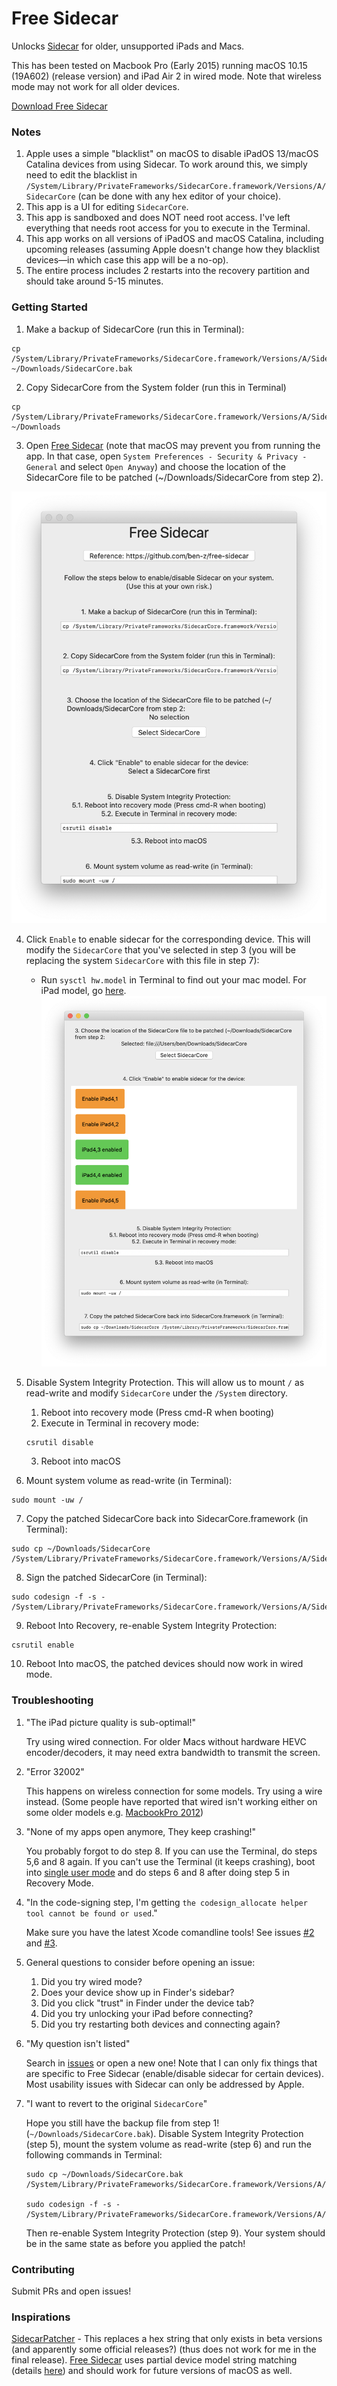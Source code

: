 # Free Sidecar

Unlocks [Sidecar](https://support.apple.com/en-ca/HT210380) for older, unsupported iPads and Macs.

This has been tested on Macbook Pro (Early 2015) running macOS 10.15 (19A602) (release version) and iPad Air 2 in wired mode.
Note that wireless mode may not work for all older devices.

[Download Free Sidecar](https://github.com/ben-z/free-sidecar/releases/latest/download/free-sidecar.zip)


### Notes
1. Apple uses a simple "blacklist" on macOS to disable iPadOS 13/macOS Catalina devices from using Sidecar. To work around this, we simply need to edit the blacklist in `/System/Library/PrivateFrameworks/SidecarCore.framework/Versions/A/SidecarCore` (can be done with any hex editor of your choice).
1. This app is a UI for editing `SidecarCore`.
1. This app is sandboxed and does NOT need root access. I've left everything that needs root access for you to execute in the Terminal.
1. This app works on all versions of iPadOS and macOS Catalina, including upcoming releases (assuming Apple doesn't change how they blacklist devices—in which case this app will be a no-op).
1. The entire process includes 2 restarts into the recovery partition and should take around 5-15 minutes.

### Getting Started

1. Make a backup of SidecarCore (run this in Terminal):

```
cp /System/Library/PrivateFrameworks/SidecarCore.framework/Versions/A/SidecarCore ~/Downloads/SidecarCore.bak
```

2. Copy SidecarCore from the System folder (run this in Terminal)

```
cp /System/Library/PrivateFrameworks/SidecarCore.framework/Versions/A/SidecarCore ~/Downloads
```

3. Open [Free Sidecar](https://github.com/ben-z/free-sidecar/releases) (note that macOS may prevent you from running the app. In that case, open `System Preferences - Security & Privacy - General` and select `Open Anyway`) and choose the location of the SidecarCore file to be patched (~/Downloads/SidecarCore from step 2).

![Free Sidecar](docs/free-sidecar.png)

4. Click `Enable` to enable sidecar for the corresponding device. This will modify the `SidecarCore` that you've selected in step 3 (you will be replacing the system `SidecarCore` with this file in step 7):
    - Run `sysctl hw.model` in Terminal to find out your mac model. For iPad model, go [here](https://everymac.com/ultimate-mac-lookup/).
![Click Enable](docs/click-enable.png)

5. Disable System Integrity Protection. This will allow us to mount `/` as read-write and modify `SidecarCore` under the `/System` directory.
    1. Reboot into recovery mode (Press cmd-R when booting)
    2. Execute in Terminal in recovery mode:
    ```
    csrutil disable
    ```
    3. Reboot into macOS

6. Mount system volume as read-write (in Terminal):

```
sudo mount -uw /
```

7. Copy the patched SidecarCore back into SidecarCore.framework (in Terminal):

```
sudo cp ~/Downloads/SidecarCore /System/Library/PrivateFrameworks/SidecarCore.framework/Versions/A/SidecarCore
```

8. Sign the patched SidecarCore (in Terminal):

```
sudo codesign -f -s - /System/Library/PrivateFrameworks/SidecarCore.framework/Versions/A/SidecarCore
```

9. Reboot Into Recovery, re-enable System Integrity Protection:

```
csrutil enable
```

10. Reboot Into macOS, the patched devices should now work in wired mode.

### Troubleshooting

1. "The iPad picture quality is sub-optimal!"

    Try using wired connection. For older Macs without hardware HEVC encoder/decoders, it may need extra bandwidth to transmit the screen.
     
1. "Error 32002"

    This happens on wireless connection for some models. Try using a wire instead. (Some people have reported that wired isn't working either on some older models e.g. [MacbookPro 2012](https://www.reddit.com/r/MacOSBeta/comments/dnxxc7/psa_enable_sidecar_on_older_devices_works_for/f5l64ni?utm_source=share&utm_medium=web2x))
    
1. "None of my apps open anymore, They keep crashing!"
    
    You probably forgot to do step 8. If you can use the Terminal, do steps 5,6 and 8 again. If you can't use the Terminal (it keeps crashing), boot into [single user mode](http://osxdaily.com/2018/10/29/boot-single-user-mode-mac/) and do steps 6 and 8 after doing step 5 in Recovery Mode.

1. "In the code-signing step, I'm getting `the codesign_allocate helper tool cannot be found or used`."

    Make sure you have the latest Xcode comandline tools! See issues [#2](https://github.com/ben-z/free-sidecar/issues/2) and [#3](https://github.com/ben-z/free-sidecar/issues/3).

1. General questions to consider before opening an issue:
    1. Did you try wired mode?
    1. Does your device show up in Finder's sidebar?
    1. Did you click "trust" in Finder under the device tab?
    1. Did you try unlocking your iPad before connecting?
    1. Did you try restarting both devices and connecting again?

1. "My question isn't listed"
    
    Search in [issues](https://github.com/ben-z/free-sidecar/issues) or open a new one! Note that I can only fix things that are specific to Free Sidecar (enable/disable sidecar for certain devices). Most usability issues with Sidecar can only be addressed by Apple.
    
1. "I want to revert to the original `SidecarCore`"
    
    Hope you still have the backup file from step 1! (`~/Downloads/SidecarCore.bak`). Disable System Integrity Protection (step 5), mount the system volume as read-write (step 6) and run the following commands in Terminal:
    
    ```
    sudo cp ~/Downloads/SidecarCore.bak /System/Library/PrivateFrameworks/SidecarCore.framework/Versions/A/SidecarCore
    
    sudo codesign -f -s - /System/Library/PrivateFrameworks/SidecarCore.framework/Versions/A/SidecarCore
    ```
    
    Then re-enable System Integrity Protection (step 9). Your system should be in the same state as before you applied the patch!

### Contributing

Submit PRs and open issues!

### Inspirations

[SidecarPatcher](https://github.com/pookjw/SidecarPatcher) - This replaces a hex string that only exists in beta versions (and apparently some official releases?) (thus does not work for me in the final release). [Free Sidecar](https://github.com/ben-z/free-sidecar/)
 uses partial device model string matching (details [here](https://github.com/ben-z/free-sidecar/blob/1390f561000ccfc6122bcae0b1fff1cd5da3b0f0/free-sidecar/utils.swift#L83-L91)) and should work for future versions of macOS as well.
